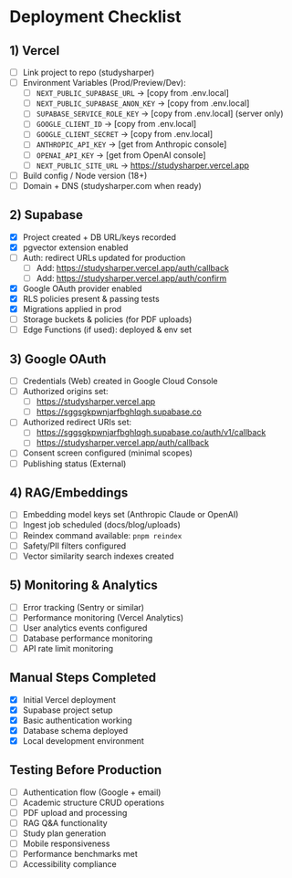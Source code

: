 # Deployment Checklist

## 1) Vercel
- [ ] Link project to repo (studysharper)
- [ ] Environment Variables (Prod/Preview/Dev):
  - [ ] `NEXT_PUBLIC_SUPABASE_URL` → [copy from .env.local]
  - [ ] `NEXT_PUBLIC_SUPABASE_ANON_KEY` → [copy from .env.local]
  - [ ] `SUPABASE_SERVICE_ROLE_KEY` → [copy from .env.local] (server only)
  - [ ] `GOOGLE_CLIENT_ID` → [copy from .env.local]
  - [ ] `GOOGLE_CLIENT_SECRET` → [copy from .env.local]
  - [ ] `ANTHROPIC_API_KEY` → [get from Anthropic console]
  - [ ] `OPENAI_API_KEY` → [get from OpenAI console]
  - [ ] `NEXT_PUBLIC_SITE_URL` → https://studysharper.vercel.app
- [ ] Build config / Node version (18+)
- [ ] Domain + DNS (studysharper.com when ready)

## 2) Supabase
- [x] Project created + DB URL/keys recorded
- [x] pgvector extension enabled
- [ ] Auth: redirect URLs updated for production
  - [ ] Add: https://studysharper.vercel.app/auth/callback
  - [ ] Add: https://studysharper.vercel.app/auth/confirm
- [x] Google OAuth provider enabled
- [x] RLS policies present & passing tests
- [x] Migrations applied in prod
- [ ] Storage buckets & policies (for PDF uploads)
- [ ] Edge Functions (if used): deployed & env set

## 3) Google OAuth
- [ ] Credentials (Web) created in Google Cloud Console
- [ ] Authorized origins set:
  - [ ] https://studysharper.vercel.app
  - [ ] https://sggsgkpwnjarfbghlqgh.supabase.co
- [ ] Authorized redirect URIs set:
  - [ ] https://sggsgkpwnjarfbghlqgh.supabase.co/auth/v1/callback
  - [ ] https://studysharper.vercel.app/auth/callback
- [ ] Consent screen configured (minimal scopes)
- [ ] Publishing status (External)

## 4) RAG/Embeddings
- [ ] Embedding model keys set (Anthropic Claude or OpenAI)
- [ ] Ingest job scheduled (docs/blog/uploads)
- [ ] Reindex command available: `pnpm reindex`
- [ ] Safety/PII filters configured
- [ ] Vector similarity search indexes created

## 5) Monitoring & Analytics
- [ ] Error tracking (Sentry or similar)
- [ ] Performance monitoring (Vercel Analytics)
- [ ] User analytics events configured
- [ ] Database performance monitoring
- [ ] API rate limit monitoring

## Manual Steps Completed
- [x] Initial Vercel deployment
- [x] Supabase project setup
- [x] Basic authentication working
- [x] Database schema deployed
- [x] Local development environment

## Testing Before Production
- [ ] Authentication flow (Google + email)
- [ ] Academic structure CRUD operations
- [ ] PDF upload and processing
- [ ] RAG Q&A functionality
- [ ] Study plan generation
- [ ] Mobile responsiveness
- [ ] Performance benchmarks met
- [ ] Accessibility compliance